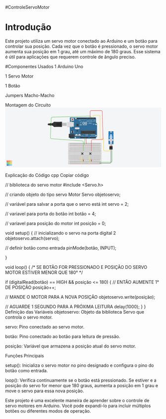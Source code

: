 #ControleServoMotor

# Introdução
Este projeto utiliza um servo motor conectado ao Arduino e um botão para controlar sua posição. Cada vez que o botão é pressionado, o servo motor aumenta sua posição em 1 grau, até um máximo de 180 graus. Esse sistema é útil para aplicações que requerem controle de ângulo preciso.

#Componentes Usados
1 Arduino Uno

1 Servo Motor

1 Botão

Jumpers Macho-Macho

Montagem do Circuito
![Imagem do Circuito](controleservo.png)

Explicação do Código
cpp
Copiar código

// biblioteca do servo motor
#include <Servo.h>

// criando objeto do tipo servo Motor
Servo objetoservo;

// variável para salvar a porta que o servo está
int servo = 2;

// variavel para porta do botão
int botão = 4;

// variavel para posição do motor
int posição = 0;

void setup()
{
  // inicializando o servo na porta digital 2
  objetoservo.attach(servo);
  
  // definir botão como entrada
  pinMode(botão, INPUT);
  
}

void loop()
{
  /* SE BOTÃO FOR PRESSIONADO E POSIÇÃO DO
     SERVO MOTOR ESTIVER MENOR QUE 180° */
     
  if (digitalRead(botão) == HIGH && posição <= 180) {
    // ENTÃO AUMENTE 1° DE POSIÇÃO
    posição++;
    
  // MANDE O MOTOR PARA A NOVA POSIÇÃO
    objetoservo.write(posição);
    
  // AGUARDE 1 SEGUNDO PARA A PRÓXIMA LEITURA
    delay(1000);
  }
}
Definição das Variáveis
objetoservo: Objeto da biblioteca Servo que controla o servo motor.

servo: Pino conectado ao servo motor.

botão: Pino conectado ao botão para leitura de pressão.

posição: Variável que armazena a posição atual do servo motor.

Funções Principais

setup(): Inicializa o servo motor no pino designado e configura o pino do botão como entrada.

loop(): Verifica continuamente se o botão está pressionado. Se estiver e a posição do servo for menor que 180 graus, aumenta a posição em 1 grau e move o servo para essa nova posição.

Este projeto é uma excelente maneira de aprender sobre o controle de servo motores em Arduino. Você pode expandi-lo para incluir múltiplos botões ou diferentes modos de operação.

